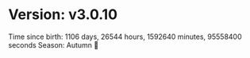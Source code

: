 # Version: v3.0.10
Time since birth: 1106 days, 26544 hours, 1592640 minutes, 95558400 seconds
Season: Autumn 🍁
